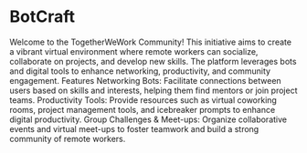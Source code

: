 # BotCraft
Welcome to the TogetherWeWork Community! This initiative aims to create a vibrant virtual environment where remote workers can socialize, collaborate on projects, and develop new skills. The platform leverages bots and digital tools to enhance networking, productivity, and community engagement.
Features
Networking Bots: Facilitate connections between users based on skills and interests, helping them find mentors or join project teams.
Productivity Tools: Provide resources such as virtual coworking rooms, project management tools, and icebreaker prompts to enhance digital productivity.
Group Challenges & Meet-ups: Organize collaborative events and virtual meet-ups to foster teamwork and build a strong community of remote workers.
